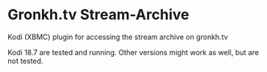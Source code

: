# Gronkh.tv Stream-Archive

Kodi (XBMC) plugin for accessing the stream archive on gronkh.tv

Kodi 18.7 are tested and running. Other versions might work as well, but are not tested.
